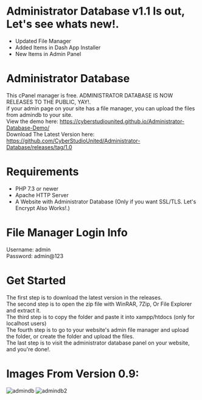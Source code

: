 # Administrator Database v1.1 Is out, Let's see whats new!.
* Updated File Manager
* Added Items in Dash App Installer
* New Items in Admin Panel
# Administrator Database
This cPanel manager is free. ADMINISTRATOR DATABASE IS NOW RELEASES TO THE PUBLIC, YAY!.         
if your admin page on your site has a file manager, you can upload the files from admindb to your site.          
View the demo here: https://cyberstudiounited.github.io/Administrator-Database-Demo/          
Download The Latest Version here: https://github.com/CyberStudioUnited/Administrator-Database/releases/tag/1.0          
# Requirements
* PHP 7.3 or newer          
* Apache HTTP Server          
* A Website with Administrator Database (Only if you want SSL/TLS. Let's Encrypt Also Works!.)          
# File Manager Login Info
Username: admin          
Password: admin@123          
# Get Started
The first step is to download the latest version in the releases.          
The second step is to open the zip file with WinRAR, 7Zip, Or File Explorer and extract it.          
The third step is to copy the folder and paste it into xampp/htdocs (only for localhost users)          
The fourth step is to go to your website's admin file manager and upload the folder, or create the folder and upload the files.          
The last step is to visit the administrator database panel on your website, and you're done!.          
# Images From Version 0.9:
![admindb](https://user-images.githubusercontent.com/72953518/111859057-55fe1c00-8914-11eb-8a84-7cb18ccc7111.PNG)
![admindb2](https://user-images.githubusercontent.com/72953518/111859060-5696b280-8914-11eb-828f-7daa6bc50f3f.PNG)
